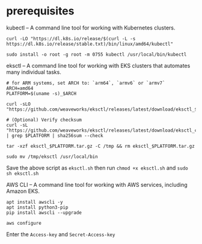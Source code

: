 # prerequisites

kubectl – A command line tool for working with Kubernetes clusters.

```
curl -LO "https://dl.k8s.io/release/$(curl -L -s https://dl.k8s.io/release/stable.txt)/bin/linux/amd64/kubectl"

sudo install -o root -g root -m 0755 kubectl /usr/local/bin/kubectl
```


eksctl – A command line tool for working with EKS clusters that automates many individual tasks. 

```
# for ARM systems, set ARCH to: `arm64`, `armv6` or `armv7`
ARCH=amd64
PLATFORM=$(uname -s)_$ARCH

curl -sLO "https://github.com/weaveworks/eksctl/releases/latest/download/eksctl_$PLATFORM.tar.gz"

# (Optional) Verify checksum
curl -sL "https://github.com/weaveworks/eksctl/releases/latest/download/eksctl_checksums.txt" | grep $PLATFORM | sha256sum --check

tar -xzf eksctl_$PLATFORM.tar.gz -C /tmp && rm eksctl_$PLATFORM.tar.gz

sudo mv /tmp/eksctl /usr/local/bin
```
Save the above script as `eksctl.sh` then run `chmod +x eksctl.sh` and `sudo sh eksctl.sh`

AWS CLI – A command line tool for working with AWS services, including Amazon EKS. 

```
apt install awscli -y
apt install python3-pip
pip install awscli --upgrade
```
```
aws configure
```
Enter the `Access-key` and `Secret-Access-key`
